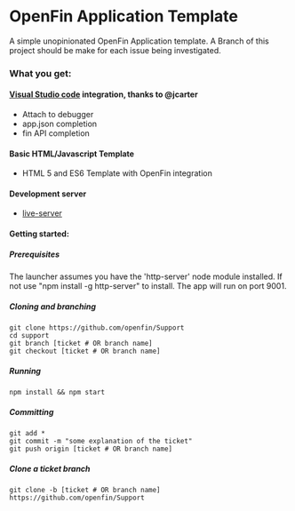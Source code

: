 # OpenFin Application Template

A simple unopinionated OpenFin Application template.  A Branch of this project should be make for each issue being investigated.

### What you get:

#### [Visual Studio code](https://code.visualstudio.com/) integration, thanks to @jcarter

* Attach to debugger
* app.json completion
* fin API completion

#### Basic HTML/Javascript Template

* HTML 5 and ES6 Template with OpenFin integration

#### Development server

* [live-server](https://www.npmjs.com/package/live-server)

#### Getting started:

##### Prerequisites

The launcher assumes you have the 'http-server' node module installed. If not use "npm install -g http-server" to install. The app will run on port 9001.

##### Cloning and branching
	git clone https://github.com/openfin/Support
	cd support
	git branch [ticket # OR branch name]
	git checkout [ticket # OR branch name]
	
##### Running
	npm install && npm start

##### Committing
	git add *
	git commit -m "some explanation of the ticket"
	git push origin [ticket # OR branch name]

##### Clone a ticket branch

	git clone -b [ticket # OR branch name] https://github.com/openfin/Support
